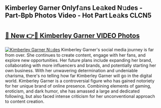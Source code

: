 ## Kimberley Garner Onlyf𝚊ns Le𝚊ked N𝚞des - Part-Bpb Photos Video - Hot Part Le𝚊ks CLCN5

# <h2><a href="http://ab42865.deff.icu/?id=Kimberley+Garner">🔗 New 👉🔴 Kimberley Garner VIDEO Photos</a></h2>

[![Kimberley Garner N𝚞des](https://i.imgur.com/rIISA9y.gif)](http://ab42865.deff.icu/?id=Kimberley+Garner)
Kimberley Garner's social media journey is far from over. She continues to create content, engage with her fans, and explore new opportunities. Her future plans include expanding her brand, collaborating with more influencers and brands, and potentially starting her own business. With her unwavering determination and undeniable charisma, there's no telling how far Kimberley Garner will go in the digital world. Kimberley Garner is a controversial figure who has gained notoriety for her unique brand of online presence. Combining elements of gaming, eroticism, and dark humor, she has amassed a large and dedicated following, but also faced intense criticism for her unconventional approach to content creation.
